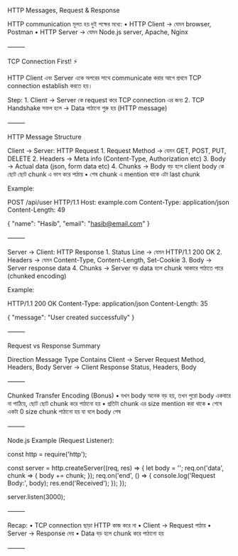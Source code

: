 HTTP Messages, Request & Response

HTTP communication মূলত হয় দুই পক্ষের মধ্যে:
	•	HTTP Client → যেমন browser, Postman
	•	HTTP Server → যেমন Node.js server, Apache, Nginx

⸻

TCP Connection First! ⚡

HTTP Client এবং Server একে অপরের সাথে communicate করার আগে প্রথমে TCP connection establish করতে হয়।

Step:
	1.	Client → Server কে request করে TCP connection এর জন্য
	2.	TCP Handshake সফল হলে → Data পাঠানো শুরু হয় (HTTP message)

⸻

HTTP Message Structure

Client → Server: HTTP Request
	1.	Request Method → যেমন GET, POST, PUT, DELETE
	2.	Headers → Meta info (Content-Type, Authorization etc)
	3.	Body → Actual data (json, form data etc)
	4.	Chunks → Body বড় হলে client body কে ছোট ছোট chunk এ ভাগ করে পাঠায়
	•	শেষ chunk এ mention থাকে এটা last chunk

Example:

POST /api/user HTTP/1.1
Host: example.com
Content-Type: application/json
Content-Length: 49

{
  "name": "Hasib",
  "email": "hasib@email.com"
}



⸻

Server → Client: HTTP Response
	1.	Status Line → যেমন HTTP/1.1 200 OK
	2.	Headers → যেমন Content-Type, Content-Length, Set-Cookie
	3.	Body → Server response data
	4.	Chunks → Server বড় data হলে chunk আকারে পাঠাতে পারে (chunked encoding)

Example:

HTTP/1.1 200 OK
Content-Type: application/json
Content-Length: 35

{
  "message": "User created successfully"
}



⸻

Request vs Response Summary

Direction	Message Type	Contains
Client → Server	Request	Method, Headers, Body
Server → Client	Response	Status, Headers, Body



⸻

Chunked Transfer Encoding (Bonus)
	•	যখন body অনেক বড় হয়, তখন পুরো body একবারে না পাঠিয়ে, ছোট ছোট chunk করে পাঠানো হয়
	•	প্রতিটা chunk এর size mention করা থাকে
	•	শেষে একটা 0 size chunk পাঠানো হয় যা বলে body শেষ

⸻

Node.js Example (Request Listener):

const http = require('http');

const server = http.createServer((req, res) => {
  let body = '';
  req.on('data', chunk => {
    body += chunk;
  });
  req.on('end', () => {
    console.log('Request Body:', body);
    res.end('Received');
  });
});

server.listen(3000);



⸻

Recap:
	•	TCP connection ছাড়া HTTP কাজ করে না
	•	Client → Request পাঠায়
	•	Server → Response দেয়
	•	Data বড় হলে chunk করে পাঠানো হয়

⸻
